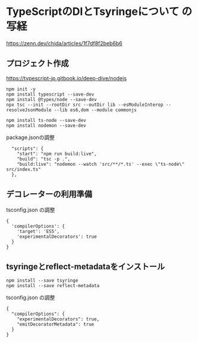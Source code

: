 # TypeScriptのDIとTsyringeについて の写経
https://zenn.dev/chida/articles/1f7df8f2beb6b6

## プロジェクト作成
https://typescript-jp.gitbook.io/deep-dive/nodejs
```
npm init -y
npm install typescript --save-dev
npm install @types/node --save-dev
npx tsc --init --rootDir src --outDir lib --esModuleInterop --resolveJsonModule --lib es6,dom --module commonjs

npm install ts-node --save-dev
npm install nodemon --save-dev
```

package.jsonの調整
```
  "scripts": {
    "start": "npm run build:live",
    "build": "tsc -p .",
    "build:live": "nodemon --watch 'src/**/*.ts' --exec \"ts-node\" src/index.ts"
  },
```

## デコレーターの利用準備
tsconfig.json の調整
```
{
  'compilerOptions': {
    'target': 'ES5',
    'experimentalDecorators': true
  }
}
```

## tsyringeとreflect-metadataをインストール
```
npm install --save tsyringe
npm install --save reflect-metadata
```

tsconfig.json の調整
```
{
  "compilerOptions": {
    "experimentalDecorators": true,
    "emitDecoratorMetadata": true
  }
}
```


